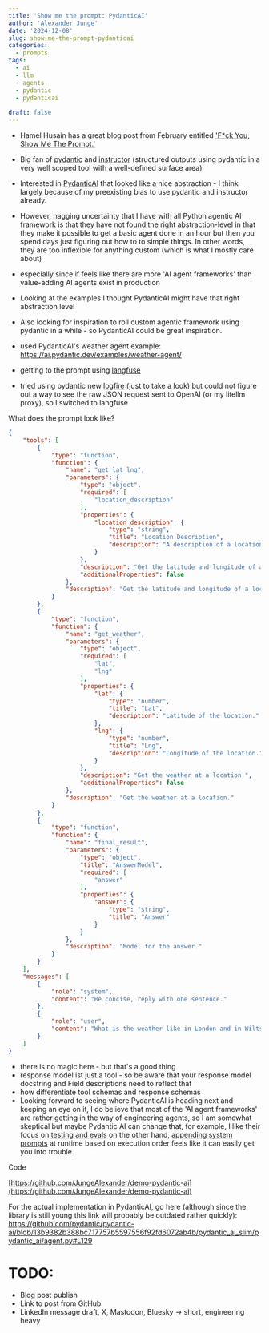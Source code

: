 ```yaml
---
title: 'Show me the prompt: PydanticAI'
author: 'Alexander Junge'
date: '2024-12-08'
slug: show-me-the-prompt-pydanticai
categories:
  - prompts
tags:
  - ai
  - llm
  - agents
  - pydantic
  - pydanticai
  
draft: false
---
```


- Hamel Husain has a great blog post from February entitled ['F*ck You, Show Me The Prompt.'](https://hamel.dev/blog/posts/prompt/)
- Big fan of [pydantic](https://github.com/pydantic/pydantic) and [instructor](https://useinstructor.com) (structured outputs using pydantic in a very well scoped tool with a well-defined surface area)
- Interested in [PydanticAI](https://ai.pydantic.dev) that looked like a nice abstraction - I think largely because of my preexisting bias to use pydantic and instructor already.
- However, nagging uncertainty that I have with all Python agentic AI framework is that they have not found the right abstraction-level in that they make it possible to get a basic agent done in an hour but then you spend days just figuring out how to to simple things. In other words, they are too inflexible for anything custom (which is what I mostly care about)
- especially since if feels like there are more 'AI agent frameworks' than value-adding AI agents exist in production
- Looking at the examples I thought PydanticAI might have that right abstraction level
- Also looking for inspiration to roll custom agentic framework using pydantic in a while - so PydanticAI could be great inspiration.

- used PydanticAI's weather agent example: https://ai.pydantic.dev/examples/weather-agent/
- getting to the prompt using [langfuse](https://langfuse.com)
- tried using pydantic new [logfire](https://pydantic.dev/logfire) (just to take a look) but could not figure out a way to see the raw JSON request sent to OpenAI (or my litellm proxy), so I switched to langfuse

What does the prompt look like?

```json
{
    "tools": [
        {
            "type": "function",
            "function": {
                "name": "get_lat_lng",
                "parameters": {
                    "type": "object",
                    "required": [
                        "location_description"
                    ],
                    "properties": {
                        "location_description": {
                            "type": "string",
                            "title": "Location Description",
                            "description": "A description of a location."
                        }
                    },
                    "description": "Get the latitude and longitude of a location.",
                    "additionalProperties": false
                },
                "description": "Get the latitude and longitude of a location."
            }
        },
        {
            "type": "function",
            "function": {
                "name": "get_weather",
                "parameters": {
                    "type": "object",
                    "required": [
                        "lat",
                        "lng"
                    ],
                    "properties": {
                        "lat": {
                            "type": "number",
                            "title": "Lat",
                            "description": "Latitude of the location."
                        },
                        "lng": {
                            "type": "number",
                            "title": "Lng",
                            "description": "Longitude of the location."
                        }
                    },
                    "description": "Get the weather at a location.",
                    "additionalProperties": false
                },
                "description": "Get the weather at a location."
            }
        },
        {
            "type": "function",
            "function": {
                "name": "final_result",
                "parameters": {
                    "type": "object",
                    "title": "AnswerModel",
                    "required": [
                        "answer"
                    ],
                    "properties": {
                        "answer": {
                            "type": "string",
                            "title": "Answer"
                        }
                    }
                },
                "description": "Model for the answer."
            }
        }
    ],
    "messages": [
        {
            "role": "system",
            "content": "Be concise, reply with one sentence."
        },
        {
            "role": "user",
            "content": "What is the weather like in London and in Wiltshire?"
        }
    ]
}
```

- there is no magic here - but that's a good thing
- response model ist just a tool - so be aware that your response model docstring and Field descriptions need to reflect that
- how differentiate tool schemas and response schemas
- Looking forward to seeing where PydanticAI is heading next and keeping an eye on it, I do believe that most of the 'AI agent frameworks' are rather getting in the way of engineering agents, so I am somewhat skeptical but maybe Pydantic AI can change that, for example, I like their focus on [testing and evals](https://ai.pydantic.dev/testing-evals/) on the other hand, [appending system prompts](https://ai.pydantic.dev/agents/#system-prompts) at runtime based on execution order feels like it can easily get you into trouble

Code

[https://github.com/JungeAlexander/demo-pydantic-ai](https://github.com/JungeAlexander/demo-pydantic-ai)

For the actual implementation in PydanticAI, go here (although since the library is still young this link will probably be outdated rather quickly): https://github.com/pydantic/pydantic-ai/blob/13b9382b388bc717757b5597556f92fd6072ab4b/pydantic_ai_slim/pydantic_ai/agent.py#L129

# TODO:

- Blog post publish
- Link to post from GitHub
- LinkedIn message draft, X, Mastodon, Bluesky -> short, engineering heavy